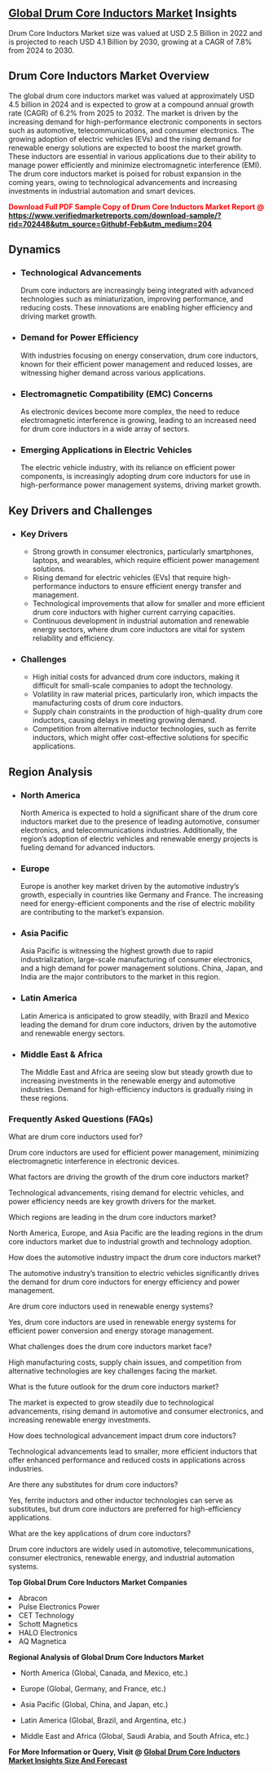 <h2><a href="https://www.verifiedmarketreports.com/download-sample/?rid=702448&amp;utm_source=Githubf&amp;utm_medium=204" target="_blank">Global Drum Core Inductors Market</a> Insights</h2><p>Drum Core Inductors Market size was valued at USD 2.5 Billion in 2022 and is projected to reach USD 4.1 Billion by 2030, growing at a CAGR of 7.8% from 2024 to 2030.</p><p> <h2>Drum Core Inductors Market Overview</h2> <p>The global drum core inductors market was valued at approximately USD 4.5 billion in 2024 and is expected to grow at a compound annual growth rate (CAGR) of 6.2% from 2025 to 2032. The market is driven by the increasing demand for high-performance electronic components in sectors such as automotive, telecommunications, and consumer electronics. The growing adoption of electric vehicles (EVs) and the rising demand for renewable energy solutions are expected to boost the market growth. These inductors are essential in various applications due to their ability to manage power efficiently and minimize electromagnetic interference (EMI). The drum core inductors market is poised for robust expansion in the coming years, owing to technological advancements and increasing investments in industrial automation and smart devices.</p> <p><strong><p><span class=""><span style="color: #ff0000;"><strong>Download Full PDF Sample Copy of Drum Core Inductors Market Report</strong> @ </span><a href="https://www.verifiedmarketreports.com/download-sample/?rid=702448&amp;utm_source=Githubf-Feb&amp;utm_medium=204" target="_blank">https://www.verifiedmarketreports.com/download-sample/?rid=702448&amp;utm_source=Githubf-Feb&amp;utm_medium=204</a></span></p></strong></p> <h2>Dynamics</h2> <ul> <li><h3>Technological Advancements</h3> Drum core inductors are increasingly being integrated with advanced technologies such as miniaturization, improving performance, and reducing costs. These innovations are enabling higher efficiency and driving market growth.</li> <li><h3>Demand for Power Efficiency</h3> With industries focusing on energy conservation, drum core inductors, known for their efficient power management and reduced losses, are witnessing higher demand across various applications.</li> <li><h3>Electromagnetic Compatibility (EMC) Concerns</h3> As electronic devices become more complex, the need to reduce electromagnetic interference is growing, leading to an increased need for drum core inductors in a wide array of sectors.</li> <li><h3>Emerging Applications in Electric Vehicles</h3> The electric vehicle industry, with its reliance on efficient power components, is increasingly adopting drum core inductors for use in high-performance power management systems, driving market growth.</li> </ul> <h2>Key Drivers and Challenges</h2> <ul> <li><h3>Key Drivers</h3> <ul> <li>Strong growth in consumer electronics, particularly smartphones, laptops, and wearables, which require efficient power management solutions.</li> <li>Rising demand for electric vehicles (EVs) that require high-performance inductors to ensure efficient energy transfer and management.</li> <li>Technological improvements that allow for smaller and more efficient drum core inductors with higher current carrying capacities.</li> <li>Continuous development in industrial automation and renewable energy sectors, where drum core inductors are vital for system reliability and efficiency.</li> </ul> </li> <li><h3>Challenges</h3> <ul> <li>High initial costs for advanced drum core inductors, making it difficult for small-scale companies to adopt the technology.</li> <li>Volatility in raw material prices, particularly iron, which impacts the manufacturing costs of drum core inductors.</li> <li>Supply chain constraints in the production of high-quality drum core inductors, causing delays in meeting growing demand.</li> <li>Competition from alternative inductor technologies, such as ferrite inductors, which might offer cost-effective solutions for specific applications.</li> </ul> </li> </ul> <h2>Region Analysis</h2> <ul> <li><h3>North America</h3> North America is expected to hold a significant share of the drum core inductors market due to the presence of leading automotive, consumer electronics, and telecommunications industries. Additionally, the region’s adoption of electric vehicles and renewable energy projects is fueling demand for advanced inductors.</li> <li><h3>Europe</h3> Europe is another key market driven by the automotive industry’s growth, especially in countries like Germany and France. The increasing need for energy-efficient components and the rise of electric mobility are contributing to the market’s expansion.</li> <li><h3>Asia Pacific</h3> Asia Pacific is witnessing the highest growth due to rapid industrialization, large-scale manufacturing of consumer electronics, and a high demand for power management solutions. China, Japan, and India are the major contributors to the market in this region.</li> <li><h3>Latin America</h3> Latin America is anticipated to grow steadily, with Brazil and Mexico leading the demand for drum core inductors, driven by the automotive and renewable energy sectors.</li> <li><h3>Middle East & Africa</h3> The Middle East and Africa are seeing slow but steady growth due to increasing investments in the renewable energy and automotive industries. Demand for high-efficiency inductors is gradually rising in these regions.</li> </ul> <h3>Frequently Asked Questions (FAQs)</h3> <p>What are drum core inductors used for?</p> <p>Drum core inductors are used for efficient power management, minimizing electromagnetic interference in electronic devices.</p> <p>What factors are driving the growth of the drum core inductors market?</p> <p>Technological advancements, rising demand for electric vehicles, and power efficiency needs are key growth drivers for the market.</p> <p>Which regions are leading in the drum core inductors market?</p> <p>North America, Europe, and Asia Pacific are the leading regions in the drum core inductors market due to industrial growth and technology adoption.</p> <p>How does the automotive industry impact the drum core inductors market?</p> <p>The automotive industry’s transition to electric vehicles significantly drives the demand for drum core inductors for energy efficiency and power management.</p> <p>Are drum core inductors used in renewable energy systems?</p> <p>Yes, drum core inductors are used in renewable energy systems for efficient power conversion and energy storage management.</p> <p>What challenges does the drum core inductors market face?</p> <p>High manufacturing costs, supply chain issues, and competition from alternative technologies are key challenges facing the market.</p> <p>What is the future outlook for the drum core inductors market?</p> <p>The market is expected to grow steadily due to technological advancements, rising demand in automotive and consumer electronics, and increasing renewable energy investments.</p> <p>How does technological advancement impact drum core inductors?</p> <p>Technological advancements lead to smaller, more efficient inductors that offer enhanced performance and reduced costs in applications across industries.</p> <p>Are there any substitutes for drum core inductors?</p> <p>Yes, ferrite inductors and other inductor technologies can serve as substitutes, but drum core inductors are preferred for high-efficiency applications.</p> <p>What are the key applications of drum core inductors?</p> <p>Drum core inductors are widely used in automotive, telecommunications, consumer electronics, renewable energy, and industrial automation systems.</p> </p><p><strong>Top Global Drum Core Inductors Market Companies</strong></p><div data-test-id=""><p><li>Abracon</li><li> Pulse Electronics Power</li><li> CET Technology</li><li> Schott Magnetics</li><li> HALO Electronics</li><li> AQ Magnetica</li></p><div><strong>Regional Analysis of&nbsp;Global Drum Core Inductors Market</strong></div><ul><li dir="ltr"><p dir="ltr">North America&nbsp;(Global, Canada, and Mexico, etc.)</p></li><li dir="ltr"><p dir="ltr">Europe (Global, Germany, and France, etc.)</p></li><li dir="ltr"><p dir="ltr">Asia Pacific&nbsp;(Global, China, and Japan, etc.)</p></li><li dir="ltr"><p dir="ltr">Latin America&nbsp;(Global, Brazil, and Argentina, etc.)</p></li><li dir="ltr">Middle East and Africa&nbsp;(Global, Saudi Arabia, and South Africa, etc.)</li></ul><p><strong>For More Information or Query, Visit @&nbsp;</strong><strong><a href="https://www.verifiedmarketreports.com/product/drum-core-inductors-market/?utm_source=Githubf&amp;utm_medium=204" target="_blank">Global Drum Core Inductors Market Insights Size And Forecast</a></strong></p></div>
